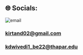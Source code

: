 ## 🌐 Socials:
![email](https://img.shields.io/badge/Email-D14836?logo=gmail&logoColor=white)

### kirtand02@gmail.com
### kdwivedi1_be22@thapar.edu
